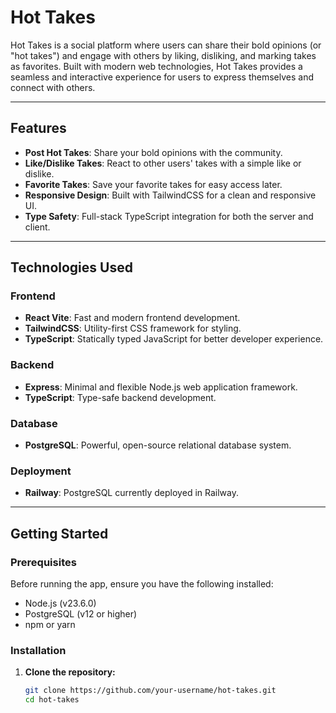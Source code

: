 # Hot Takes

Hot Takes is a social platform where users can share their bold opinions (or "hot takes") and engage with others by liking, disliking, and marking takes as favorites. Built with modern web technologies, Hot Takes provides a seamless and interactive experience for users to express themselves and connect with others.

---

## Features

- **Post Hot Takes**: Share your bold opinions with the community.
- **Like/Dislike Takes**: React to other users' takes with a simple like or dislike.
- **Favorite Takes**: Save your favorite takes for easy access later.
- **Responsive Design**: Built with TailwindCSS for a clean and responsive UI.
- **Type Safety**: Full-stack TypeScript integration for both the server and client.

---

## Technologies Used

### Frontend
- **React Vite**: Fast and modern frontend development.
- **TailwindCSS**: Utility-first CSS framework for styling.
- **TypeScript**: Statically typed JavaScript for better developer experience.

### Backend
- **Express**: Minimal and flexible Node.js web application framework.
- **TypeScript**: Type-safe backend development.

### Database
- **PostgreSQL**: Powerful, open-source relational database system.

### Deployment
- **Railway**: PostgreSQL currently deployed in Railway.

---

## Getting Started

### Prerequisites

Before running the app, ensure you have the following installed:
- Node.js (v23.6.0)
- PostgreSQL (v12 or higher)
- npm or yarn

### Installation

1. **Clone the repository:**
   ```bash
   git clone https://github.com/your-username/hot-takes.git
   cd hot-takes
